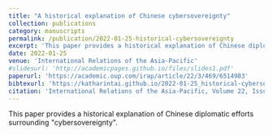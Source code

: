 ```yaml
---
title: "A historical explanation of Chinese cybersovereignty"
collection: publications
category: manuscripts
permalink: /publication/2022-01-25-historical-cybersovereignty
excerpt: 'This paper provides a historical explanation of Chinese diplomatic efforts surrounding "cybersovereignty". '
date: 2022-01-25
venue: 'International Relations of the Asia-Pacific'
#slidesurl: 'http://academicpages.github.io/files/slides1.pdf'
paperurl: 'https://academic.oup.com/irap/article/22/3/469/6514983'
bibtexurl: 'https://katharintai.github.io/2022-01-25_historical-cybersovereignty.bibtex'
citation: 'International Relations of the Asia-Pacific, Volume 22, Issue 3, September 2022, Pages 469–499, https://doi.org/10.1093/irap/lcab009'
---
```


This paper provides a historical explanation of Chinese diplomatic efforts surrounding "cybersovereignty". 

<!-- The contents above will be part of a list of publications, if the user clicks the link for the publication than the contents of section will be rendered as a full page, allowing you to provide more information about the paper for the reader. When publications are displayed as a single page, the contents of the above "citation" field will automatically be included below this section in a smaller font. -->



